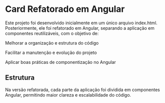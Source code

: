 # Card Refatorado em Angular

Este projeto foi desenvolvido inicialmente em um único arquivo index.html.
Posteriormente, ele foi refatorado em Angular, separando a aplicação em componentes reutilizáveis, com o objetivo de:

Melhorar a organização e estrutura do código

Facilitar a manutenção e evolução do projeto

Aplicar boas práticas de componentização no Angular

## Estrutura

Na versão refatorada, cada parte da aplicação foi dividida em componentes Angular, permitindo maior clareza e escalabilidade do código.
